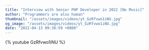 ```yaml
---
title: "Interview with Senior PHP Developer in 2022 [No Music]"
author: "Programmers are also human"
thumbnail: "/assets/images/videos/yt_GzRfvwo1iNU.jpg"
og_image: "/assets/images/videos/yt_GzRfvwo1iNU.jpg"
date: "2022-04-13 09:30:59 +0000"
---
```


{% youtube GzRfvwo1iNU %}
